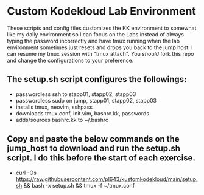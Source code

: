 # Custom Kodekloud Lab Environment

These scripts and config files customizes the KK environment to somewhat like my daily environment so I can focus on the Labs instead of always typing the password incorrectly and have tmux running when the lab environment sometimes just resets and drops you back to the jump host. I can resume my tmux session with "tmux attach". You *should* fork this repo and change the configurations to your preference.

## The setup.sh script configures the followings:
  - passwordless ssh to stapp01, stapp02, stapp03
  - passwordless sudo on jump, stapp01, stapp02, stapp03
  - installs tmux, neovim, sshpass
  - downloads tmux.conf, init.vim, bashrc.kk, passwords
  - adds/sources bashrc.kk to ~/.bashrc

## Copy and paste the below commands on the jump_host to download and run the setup.sh script. I do this before the start of each exercise.

  - curl -Os https://raw.githubusercontent.com/pl643/kustomkodekloud/main/setup.sh && bash -x setup.sh && tmux -f ~/tmux.conf

